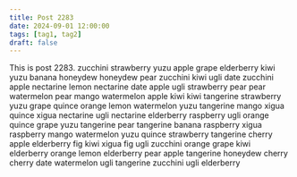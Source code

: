 ```yaml
---
title: Post 2283
date: 2024-09-01 12:00:00
tags: [tag1, tag2]
draft: false
---
```

This is post 2283.
zucchini
strawberry
yuzu
apple
grape
elderberry
kiwi
yuzu
banana
honeydew
honeydew
pear
zucchini
kiwi
ugli
date
zucchini
apple
nectarine
lemon
nectarine
date
apple
ugli
strawberry
pear
pear
watermelon
pear
mango
watermelon
apple
kiwi
kiwi
tangerine
strawberry
yuzu
grape
quince
orange
lemon
watermelon
yuzu
tangerine
mango
xigua
quince
xigua
nectarine
ugli
nectarine
elderberry
raspberry
ugli
orange
quince
grape
yuzu
tangerine
pear
tangerine
banana
raspberry
xigua
raspberry
mango
watermelon
yuzu
quince
strawberry
tangerine
cherry
apple
elderberry
fig
kiwi
xigua
fig
ugli
zucchini
orange
grape
kiwi
elderberry
orange
lemon
elderberry
pear
apple
tangerine
honeydew
cherry
cherry
date
watermelon
ugli
tangerine
zucchini
ugli
elderberry
